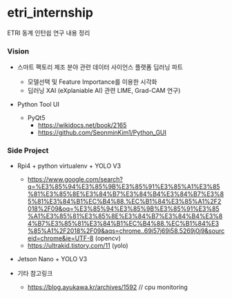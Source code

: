 # etri_internship
ETRI 동계 인턴쉽 연구 내용 정리

### Vision
- 스마트 팩토리 제조 분야 관련 데이터 사이언스 플랫폼 딥러닝 파트
  - 모델선택 및 Feature Importance를 이용한 시각화
  - 딥러닝 XAI (eXplaniable AI) 관련 LIME, Grad-CAM 연구)

- Python Tool UI
  - PyQt5
    - https://wikidocs.net/book/2165
    - https://github.com/SeonminKim1/Python_GUI

### Side Project
- Rpi4 + python virtualenv + YOLO V3
  - https://www.google.com/search?q=%E3%85%94%E3%85%9B%E3%85%91%E3%85%A1%E3%85%81%E3%85%8E%E3%84%B7%E3%84%B4%E3%84%B7%E3%85%81%E3%84%B1%EC%B4%88.%EC%B1%84%E3%85%A1%2F2018%2F09&oq=%E3%85%94%E3%85%9B%E3%85%91%E3%85%A1%E3%85%81%E3%85%8E%E3%84%B7%E3%84%B4%E3%84%B7%E3%85%81%E3%84%B1%EC%B4%88.%EC%B1%84%E3%85%A1%2F2018%2F09&aqs=chrome..69i57j69i58.5269j0j9&sourceid=chrome&ie=UTF-8 (opencv)
  - https://ultrakid.tistory.com/11 (yolo)
  
- Jetson Nano + YOLO V3

- 기타 참고링크
  - https://blog.ayukawa.kr/archives/1592 // cpu monitoring
